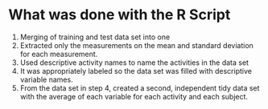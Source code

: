 # What was done with the R Script

1. Merging of training and test data set into one
2. Extracted only the measurements on the mean and standard deviation for each measurement.
3. Used descriptive activity names to name the activities in the data set
4. It was appropriately labeled so the data set was filled with descriptive variable names.
5. From the data set in step 4, created a second, independent tidy data set with the average of each variable for each activity and each subject.

